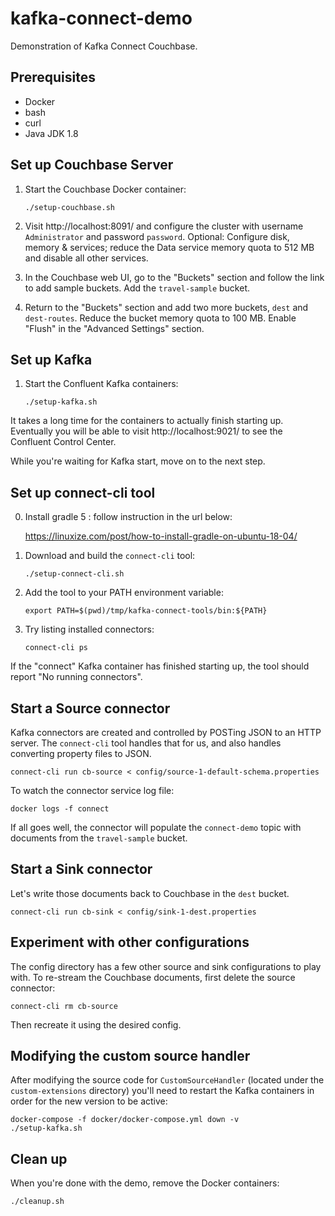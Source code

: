 # kafka-connect-demo

Demonstration of Kafka Connect Couchbase.

## Prerequisites

* Docker
* bash
* curl 
* Java JDK 1.8

## Set up Couchbase Server

1. Start the Couchbase Docker container:

       ./setup-couchbase.sh

2. Visit http://localhost:8091/ and configure the cluster with username `Administrator` and password `password`.
Optional: Configure disk, memory & services; reduce the Data service memory quota to 512 MB and disable all other services.

3. In the Couchbase web UI, go to the "Buckets" section and follow the link to add sample buckets. Add the `travel-sample` bucket.

4. Return to the "Buckets" section and add two more buckets, `dest` and `dest-routes`.
Reduce the bucket memory quota to 100 MB. Enable "Flush" in the "Advanced Settings" section.

## Set up Kafka

1. Start the Confluent Kafka containers:

       ./setup-kafka.sh

It takes a long time for the containers to actually finish starting up.
Eventually you will be able to visit http://localhost:9021/ to see the Confluent Control Center.

While you're waiting for Kafka start, move on to the next step.

## Set up connect-cli tool

0. Install gradle 5 : follow instruction in the url below:
   
    https://linuxize.com/post/how-to-install-gradle-on-ubuntu-18-04/

1. Download and build the `connect-cli` tool:

       ./setup-connect-cli.sh
       
2. Add the tool to your PATH environment variable:

       export PATH=$(pwd)/tmp/kafka-connect-tools/bin:${PATH}

3. Try listing installed connectors:

       connect-cli ps

If the "connect" Kafka container has finished starting up, the tool should report "No running connectors".

## Start a Source connector

Kafka connectors are created and controlled by POSTing JSON to an HTTP server.
The `connect-cli` tool handles that for us, and also handles converting property files to JSON. 
 
    connect-cli run cb-source < config/source-1-default-schema.properties

To watch the connector service log file:

    docker logs -f connect

If all goes well, the connector will populate the `connect-demo` topic with documents from the `travel-sample` bucket.

## Start a Sink connector

Let's write those documents back to Couchbase in the `dest` bucket.

    connect-cli run cb-sink < config/sink-1-dest.properties    

## Experiment with other configurations

The config directory has a few other source and sink configurations to play with.
To re-stream the Couchbase documents, first delete the source connector:

    connect-cli rm cb-source

Then recreate it using the desired config.

## Modifying the custom source handler

After modifying the source code for `CustomSourceHandler` (located under the `custom-extensions` directory) you'll need to restart the Kafka containers in order for the new version to be active:

    docker-compose -f docker/docker-compose.yml down -v
    ./setup-kafka.sh

## Clean up

When you're done with the demo, remove the Docker containers:

    ./cleanup.sh
